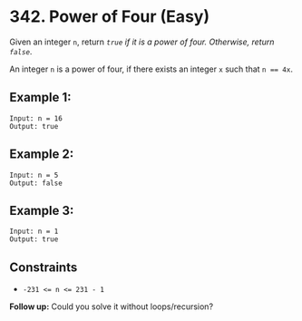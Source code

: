 # 342. Power of Four (Easy)

Given an integer `n`, return _`true` if it is a power of four. Otherwise,
return `false`_.

An integer `n` is a power of four, if there exists an integer `x` such that `n
== 4x`.

## Example 1:

    
    
    Input: n = 16
    Output: true
    

## Example 2:

    
    
    Input: n = 5
    Output: false
    

## Example 3:

    
    
    Input: n = 1
    Output: true
    

## Constraints

  * `-231 <= n <= 231 - 1`

**Follow up:** Could you solve it without loops/recursion?
